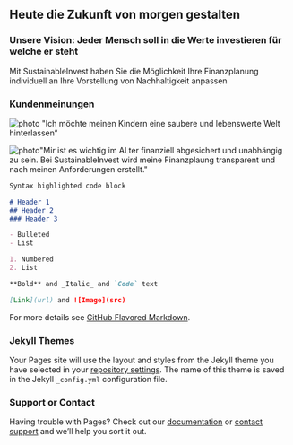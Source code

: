 ## Heute die Zukunft von morgen gestalten

### Unsere Vision: Jeder Mensch soll in die Werte investieren für welche er steht

Mit SustainableInvest haben Sie die Möglichkeit Ihre Finanzplanung individuell an Ihre Vorstellung von Nachhaltigkeit anpassen


### Kundenmeinungen
![photo][photo1] "Ich möchte meinen Kindern eine saubere und lebenswerte Welt hinterlassen“

[photo1]:https://images.pexels.com/photos/2253879/pexels-photo-2253879.jpeg?cs=srgb&dl=pexels-emma-bauso-2253879.jpg&fm=jpg
 
 ![photo][photo2]"Mir ist es wichtig im ALter finanziell abgesichert und unabhängig zu sein. Bei SustainableInvest wird meine Finanzplaung transparent und nach meinen Anforderungen erstellt."
 
 [photo2]:https://images.pexels.com/photos/4936456/pexels-photo-4936456.jpeg?cs=srgb&dl=pexels-cottonbro-4936456.jpg&fm=jpg

```markdown
Syntax highlighted code block

# Header 1
## Header 2
### Header 3

- Bulleted
- List

1. Numbered
2. List

**Bold** and _Italic_ and `Code` text

[Link](url) and ![Image](src)
```

For more details see [GitHub Flavored Markdown](https://guides.github.com/features/mastering-markdown/).

### Jekyll Themes

Your Pages site will use the layout and styles from the Jekyll theme you have selected in your [repository settings](https://github.com/dhbw-de/SustainableInvest/settings/pages). The name of this theme is saved in the Jekyll `_config.yml` configuration file.

### Support or Contact

Having trouble with Pages? Check out our [documentation](https://docs.github.com/categories/github-pages-basics/) or [contact support](https://support.github.com/contact) and we’ll help you sort it out.
